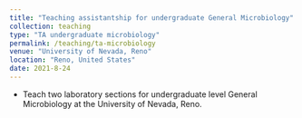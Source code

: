 ```yaml
---
title: "Teaching assistantship for undergraduate General Microbiology"
collection: teaching
type: "TA undergraduate microbiology"
permalink: /teaching/ta-microbiology
venue: "University of Nevada, Reno"
location: "Reno, United States"
date: 2021-8-24
---
```


* Teach two laboratory sections for undergraduate level General Microbiology at the University of Nevada, Reno.